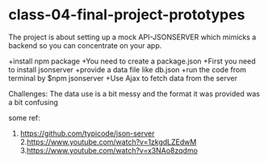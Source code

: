 # class-04-final-project-prototypes
 The project is about setting up a mock API-JSONSERVER which mimicks a backend so you can concentrate on your app.

+install npm package
+You need to create a package.json
+First you need to install jsonserver
+provide a data file like db.json
+run the code from terminal by $npm jsonserver
+Use Ajax to fetch data from the server

Challenges:
The data use is a bit messy and the format it was provided was a bit confusing

some ref:
1. https://github.com/typicode/json-server
2.https://www.youtube.com/watch?v=1zkgdLZEdwM
3.https://www.youtube.com/watch?v=x3NAo8zqdmo

